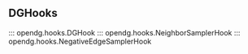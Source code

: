 ## DGHooks

::: opendg.hooks.DGHook
::: opendg.hooks.NeighborSamplerHook
::: opendg.hooks.NegativeEdgeSamplerHook
